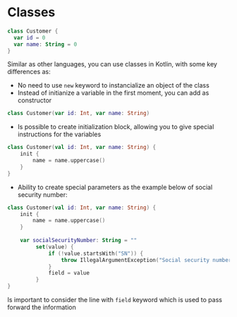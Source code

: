 # Classes

``` kotlin
class Customer {
  var id = 0
  var name: String = 0
}
```

Similar as other languages, you can use classes in Kotlin, with some key differences as: 
- No need to use `new` keyword to instancialize an object of the class
- Instead of initianize a variable in the first moment, you can add as constructor


``` kotlin
class Customer(var id: Int, var name: String)
```

- Is possible to create initialization block, allowing you to give special instructions for the variables

``` kotlin
class Customer(val id: Int, var name: String) {
    init {
        name = name.uppercase()
    }
}
```

- Ability to create special parameters as the example below of social security number:

``` kotlin
class Customer(val id: Int, var name: String) {
    init {
        name = name.uppercase()
    }
    
    var socialSecurityNumber: String = ""
    	 set(value) {
             if (!value.startsWith("SN")) {
                 throw IllegalArgumentException("Social security number should start with SN")
             }
             field = value
         }
}
```
Is important to consider the line with `field` keyword which is used to pass forward the information
